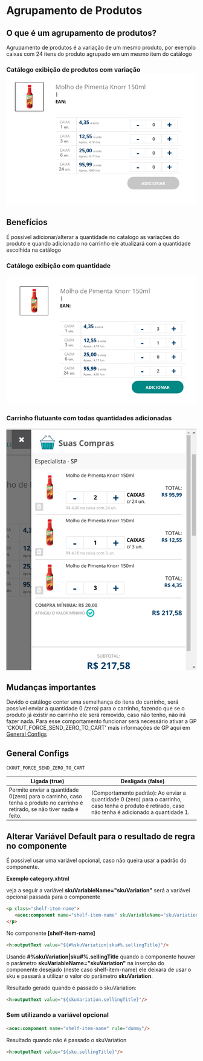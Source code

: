 # Agrupamento de Produtos


## O que é um agrupamento de produtos?
Agrupamento de produtos é a variação de um  mesmo produto, por exemplo caixas com 24 itens do produto agrupado em um mesmo item do catálogo 

 ### Catálogo exibição de produtos com variação![Variação de Produto no Catálogo sem quantidade](img-resources/catalog-product-variation-no-quantity.png)

## Benefícios
É possível adicionar/alterar a quantidade no catalogo as variações do produto e quando adicionado no carrinho ele atualizará com a quantidade escolhida na catálogo
### Catálogo exibição com quantidade
 ![Variação de Produto no Catálogo com quantidade](img-resources/catalog-product-variation-with-quantity.png)  

### Carrinho flutuante com todas quantidades adicionadas 
 ![Variação de Produto no Carrinho](img-resources/catalog-product-variation-add-quantity.png)


 ## Mudanças importantes
Devido o catálogo conter uma semelhança do itens do carrinho, será possível enviar a quantidade 0 *(zero)* para o carrinho, fazendo que se o produto já existir no carrinho ele será removido, caso não tenho, não irá fazer nada. 
Para esse comportamento funcionar será necessário ativar a GP 'CKOUT_FORCE_SEND_ZERO_TO_CART'
mais informações de GP aqui em [General Configs](#general-configs)


## General Configs

    CKOUT_FORCE_SEND_ZERO_TO_CART

| **Ligada** (true)| **Desligada** (false)
|---------|---------|
|Permite enviar a quantidade 0(zero) para o carrinho, caso tenha o produto no carrinho é retirado, se não tiver nada é feito.|(Comportamento padrão):  Ao enviar a quantidade 0 (zero) para o carrinho, caso tenha o produto é retirado, caso não tenha é adicionado a quantidade 1.






## Alterar Variável Default para o resultado de regra no componente

É possível usar uma variável opcional, caso não queira usar a padrão do componente.

**Exemplo category.xhtml**

veja a seguir  a  variável **skuVariableName="skuVariation"** será a variável opcional passada para o componente

~~~html
<p class="shelf-item-name">
   <acec:component name="shelf-item-name" skuVariableName="skuVariation" rule="dummy"/>
</p>
~~~

No componente **[shelf-item-name]**
~~~html
<h:outputText value="${#%skuVariation|sku#%.sellingTitle}"/>
~~~

Usando **#%skuVariation|sku#%.sellingTitle** quando o componente houver o parâmetro **skuVariableName="skuVariation"** na inserção do componente desejado (neste caso shelf-item-name) ele deixara de usar o sku e passará a utilizar o valor do parâmetro **skuVariation**.

Resultado gerado quando é passado o skuVariation:
~~~html
<h:outputText value="${skuVariation.sellingTitle}"/>
~~~
 
### Sem utilizando a variável opcional
~~~html
<acec:component name="shelf-item-name" rule="dummy"/>
~~~
Resultado quando não é passado o skuVariation
~~~html
<h:outputText value="${sku.sellingTitle}"/>
 ~~~
 



